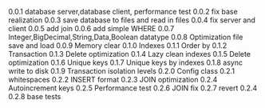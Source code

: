 0.0.1 database server,database client, performance test
0.0.2 fix base realization
0.0.3 save database to files and read in files
0.0.4 fix server and client
0.0.5 add join
0.0.6 add simple WHERE
0.0.7 Integer,BigDecimal,String,Data,Boolean datatype
0.0.8 Optimization file save and load
0.0.9 Memory clear
0.1.0 Indexes
0.1.1 Order by
0.1.2 Transaction
0.1.3 Delete optimization
0.1.4 Lazy clean indexes
0.1.5 Delete optimization
0.1.6 Unique keys
0.1.7 Unique keys by indexes
0.1.8 async write to disk
0.1.9 Transaction isolation levels
0.2.0 Config class
0.2.1 whitespaces
0.2.2 INSERT format
0.2.3 JOIN optimization
0.2.4 Autoincrement keys
0.2.5 Performance test
0.2.6 JOIN fix
0.2.7 revert 0.2.4
0.2.8 base tests